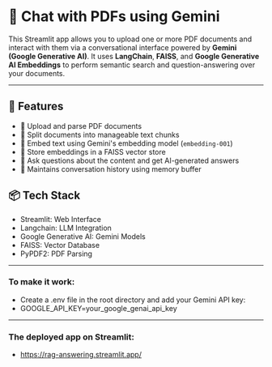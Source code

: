 # 🤖 Chat with PDFs using Gemini

This Streamlit app allows you to upload one or more PDF documents and interact with them via a conversational interface powered by **Gemini (Google Generative AI)**. It uses **LangChain**, **FAISS**, and **Google Generative AI Embeddings** to perform semantic search and question-answering over your documents.

---

## 🧠 Features

- 📄 Upload and parse PDF documents
- 🧩 Split documents into manageable text chunks
- 📌 Embed text using Gemini's embedding model (`embedding-001`)
- 🧠 Store embeddings in a FAISS vector store
- 💬 Ask questions about the content and get AI-generated answers
- 🔁 Maintains conversation history using memory buffer

## 📦 Tech Stack

- Streamlit: Web Interface
- Langchain: LLM Integration
- Google Generative AI: Gemini Models
- FAISS: Vector Database
- PyPDF2: PDF Parsing

---
### To make it work:
- Create a .env file in the root directory and add your Gemini API key:
- GOOGLE_API_KEY=your_google_genai_api_key

---
### The deployed app on Streamlit:
- https://rag-answering.streamlit.app/
